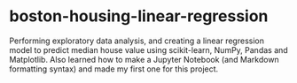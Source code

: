 # boston-housing-linear-regression
Performing exploratory data analysis, and creating a linear regression model to predict median house value using scikit-learn, NumPy, Pandas and Matplotlib. Also learned how to make a Jupyter Notebook (and Markdown formatting syntax) and made my first one for this project.
